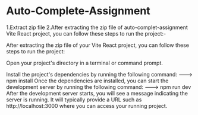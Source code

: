 # Auto-Complete-Assignment
1.Extract zip file 
2.After extracting the zip file of auto-complet-assignment Vite React project, you can follow these steps to run the project:-

After extracting the zip file of your Vite React project, you can follow these steps to run the project:

Open your project's directory in a terminal or command prompt.

Install the project's dependencies by running the following command:
---> npm install
Once the dependencies are installed, you can start the development server by running the following command:
---> npm run dev
After the development server starts, you will see a message indicating the server is running. It will typically provide a URL such as http://localhost:3000 where you can access your running project.
